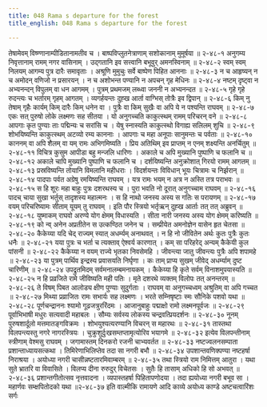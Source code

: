 ```yaml
---
title: 048 Rama s departure for the forest
title_english: 048 Rama s departure for the forest

---
```

<div class="audioEmbed"  caption="श्रीराम-हरिसीताराममूर्ति-घनपाठिभ्यां वचनम्" src="https://archive.org/download/Ramayana-recitation-Sriram-harisItArAmamUrti-Ghanapaati-v2/Kanda_2/Kanda_2_AYK-048-Shokamagnaa_Ayodhya.mp3"></div>
तेषामेवम् विष्ण्णानाम्पीडितानामतीव च ।  
बाष्पविप्लुतनेत्राणाम् सशोकानाम् मुमूर्षया ॥ २-४८-१  
अनुगम्य निवृत्तानाम् रामम् नगर वासिनाम् ।  
उद्गतानि इव सत्त्वानि बभूवुर् अमनस्विनाम् ॥ २-४८-२  
स्वम् स्वम् निलयम् आगम्य पुत्र दारैः समावृताः ।  
अश्रूणि मुमुचुः सर्वे बाष्पेण पिहित आननाः ॥ २-४८-३  
न च आहृष्यन् न च अमोदन् वणिजो न प्रसारयन् ।  
न च अशोभन्त पण्यानि न अपचन् गृह मेधिनः ॥ २-४८-४  
नष्टम् दृष्ट्वा न अभ्यनन्दन् विपुलम् वा धन आगमम् ।  
पुत्रम् प्रथमजम् लब्ध्वा जननी न अभ्यनन्दत ॥ २-४८-५  
गृहे गृहे रुदन्त्यः च भर्तारम् गृहम् आगतम् ।  
व्यगर्हयन्तः दुह्ख आर्ता वाग्भिस् तोत्रैः इव द्विपान् ॥ २-४८-६  
किम् नु तेषाम् गृहैः कार्यम् किम् दारैः किम् धनेन वा ।  
पुत्रैः वा किम् सुखैः वा अपि ये न पश्यन्ति राघवम् ॥ २-४८-७  
एकः सत् पुरुषो लोके लक्ष्मणः सह सीतया ।  
यो अनुगच्चति काकुत्स्थम् रामम् परिचरन् वने ॥ २-४८-८  
आपगाः कृत पुण्याः ताः पद्मिन्यः च सरांसि च ।  
येषु स्नास्यति काकुत्स्थो विगाह्य सलिलम् शुचि ॥ २-४८-९  
शोभयिष्यन्ति काकुत्स्थम् अटव्यो रम्य काननाः ।  
आपगाः च महा अनूपाः सानुमन्तः च पर्वताः ॥ २-४८-१०  
काननम् वा अपि शैलम् वा यम् रामः अभिगमिष्यति ।  
प्रिय अतिथिम् इव प्राप्तम् न एनम् शक्ष्यन्ति अनर्चितुम् ॥ २-४८-११  
विचित्र कुसुम आपीडा बहु मन्जलि धारिणः ।  
अकाले च अपि मुख्यानि पुष्पाणि च फलानि च ॥ २-४८-१२  
अकाले चापि मुख्यानि पुष्पाणि च फलानि च ।  
दर्शयिष्यन्ति अनुक्रोशात् गिरयो रामम् आगतम् ॥ २-४८-१३  
प्रस्रविष्यन्ति तोयानि विमलानि महीधराः ।  
विदर्शयन्तः विविधान् भूयः चित्रामः च निर्झरान् ॥ २-४८-१४  
पादपाः पर्वत अग्रेषु रमयिष्यन्ति राघवम् ।  
यत्र रामः भयम् न अत्र न अस्ति तत्र पराभवः ॥ २-४८-१५  
स हि शूरः महा बाहुः पुत्रः दशरथस्य च ।  
पुरा भवति नो दूरात् अनुगच्चाम राघवम् ॥ २-४८-१६  
पादच् चाया सुखा भर्तुस् तादृशस्य महात्मनः ।  
स हि नाथो जनस्य अस्य स गतिः स परायणम् ॥ २-४८-१७  
वयम् परिचरिष्यामः सीताम् यूयम् तु राघवम् ।  
इति पौर स्त्रियो भर्तृऋन् दुह्ख आर्ताः तत् तत् अब्रुवन् ॥ २-४८-१८  
युष्माकम् राघवो अरण्ये योग क्षेमम् विधास्यति ।  
सीता नारी जनस्य अस्य योग क्षेमम् करिष्यति ॥ २-४८-१९  
को न्व् अनेन अप्रतीतेन स उत्कण्ठित जनेन च ।  
सम्प्रीयेत अमनोज्ञेन वासेन हृत चेतसा ॥ २-४८-२०  
कैकेय्या यदि चेद् राज्यम् स्यात् अधर्म्यम् अनाथवत् ।  
न हि नो जीवितेन अर्थः कुतः पुत्रैः कुतः धनैः ॥ २-४८-२१  
यया पुत्रः च भर्ता च त्यक्ताव् ऐश्वर्य कारणात् ।  
कम् सा परिहरेद् अन्यम् कैकेयी कुल पांसनी ॥ २-४८-२२  
कैकेय्या न वयम् राज्ये भृतका निवसेमहि ।  
जीवन्त्या जातु जीवन्त्यः पुत्रैः अपि शपामहे ॥ २-४८-२३  
या पुत्रम् पार्थिव इन्द्रस्य प्रवासयति निर्घृणा ।  
कः ताम् प्राप्य सुखम् जीवेद् अधर्म्याम् दुष्ट चारिणीम् ॥ २-४८-२४  
उपद्रुतमिदम् सर्वमनालम्बमनायकम् ।  
कैकेय्या हि कृते सर्वम् विनाशमुपयास्यति ॥ २-४८-२५  
न हि प्रव्रजिते रामे जीविष्यति मही पतिः ।  
मृते दशरथे व्यक्तम् विलोपः तत् अनन्तरम् ॥ २-४८-२६  
ते विषम् पिबत आलोड्य क्षीण पुण्याः सुदुर्गताः ।  
राघवम् वा अनुगच्चध्वम् अश्रुतिम् वा अपि गच्चत ॥ २-४८-२७  
मिथ्या प्रव्राजितः रामः सभार्यः सह लक्ष्मणः ।  
भरते सम्निषृष्टाः स्मः सौनिके पशवो यथा ॥ २-४८-२८  
पूर्णचन्द्राननः श्यामो गूढजत्रुररिंदमः ।  
आजानुबाहुः पद्माक्षो रामो लक्ष्मनपूर्वजः ॥ २-४८-२९  
पूर्वाभिभाषी मधुरः सत्यवादी महाबलः ।  
सौम्यः सर्वस्य लोकस्य चन्द्रवत्प्रियदर्शनः ॥ २-४८-३०  
नूनम् पुरुषशार्दूलो मत्तमातङ्गविक्रमः ।  
शोभयुश्यत्यरण्यानि विचरन् स महारथः ॥ २-४८-३१  
तास्तथा विलपन्त्यस्तु नगरे नागरस्त्रियः ।  
चुक्रुशुर्दुःखसम्तप्तामृत्योरिव भयागमे ॥ २-४८-३२  
इत्येव विलपन्तीनाम् स्त्रीणाम् वेश्मसु राघवम् ।  
जगामास्तम् दिनकरो रजनी चाभ्यवर्तत ॥ २-४८-३३  
नष्टज्वलनसम्पाता प्रशान्ताध्यायसत्कथा ।  
तिमिरेणाभिलिप्तेव तदा सा नगरी बभौ ॥ २-४८-३४  
उपशान्तवणिक्पण्या नष्टहर्षा निराश्रया ।  
अयोध्या नगरी चासीन्नष्टतारमिवाम्बरम् ॥ २-४८-३५  
तथा स्त्रियो राम निमित्तम् आतुरा ।  
यथा सुते भ्रातरि वा विवासिते ।  
विलप्य दीना रुरुदुर् विचेतसः ।  
सुतैः हि तासाम् अधिको हि सो अभवत् ॥ २-४८-३६  
प्रशान्तगीतोत्सव नृत्तवादना ।  
व्यपास्तहर्षा पिहितापणोदया ।  
तदा ह्ययोध्या नगरी बभूव सा ।  
महार्णवः सम्क्षपितोदको यथा ॥२-४८-३७  
इति वाल्मीकि रामायणे आदि काव्ये अयोध्य काण्डे अष्टचत्वारिंशः सर्गः